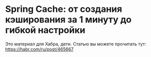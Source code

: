 # Spring Cache: от создания кэширования за 1 минуту до гибкой настройки
Это материал для Хабра, дети. Статью вы можете прочитать тут:
https://habr.com/ru/post/465667
